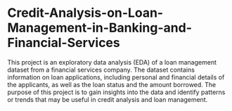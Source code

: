# Credit-Analysis-on-Loan-Management-in-Banking-and-Financial-Services

This project is an exploratory data analysis (EDA) of a loan management dataset from a financial services company. The dataset contains information on loan applications, including personal and financial details of the applicants, as well as the loan status and the amount borrowed. The purpose of this project is to gain insights into the data and identify patterns or trends that may be useful in credit analysis and loan management.
